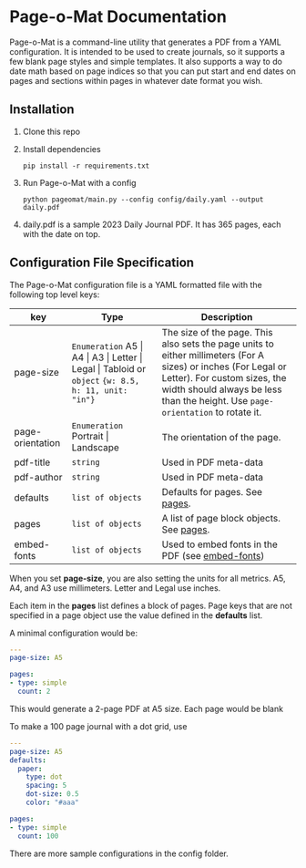 # Page-o-Mat Documentation

Page-o-Mat is a command-line utility that generates a PDF from a YAML configuration.
It is intended to be used to create journals, so it supports a few blank page styles
and simple templates. It also supports a way to do date math based on page indices
so that you can put start and end dates on pages and sections within pages in whatever
date format you wish.

## Installation

1. Clone this repo
1. Install dependencies

   `pip install -r requirements.txt`
1. Run Page-o-Mat with a config

   `python pageomat/main.py --config config/daily.yaml --output daily.pdf`

1. daily.pdf is a sample 2023 Daily Journal PDF. It has 365 pages, each with the date on top.

## Configuration File Specification

The Page-o-Mat configuration file is a YAML formatted file with the following top level keys:

|key|Type|Description|
|---|-------|-----------|
|page-size|`Enumeration` A5 \| A4 \| A3 \| Letter \| Legal \| Tabloid or `object` `{w: 8.5, h: 11, unit: "in"}`|The size of the page. This also sets the page units to either millimeters (For A sizes) or inches (For Legal or Letter). For custom sizes, the width should always be less than the height. Use `page-orientation` to rotate it.|
|page-orientation|`Enumeration` Portrait \| Landscape|The orientation of the page.|
|pdf-title|`string`|Used in PDF meta-data|
|pdf-author|`string`|Used in PDF meta-data|
|defaults|`list of objects`|Defaults for pages. See [pages](config-pages.md).
|pages|`list of objects`|A list of page block objects. See [pages](config-pages.md).
|embed-fonts|`list of objects`|Used to embed fonts in the PDF (see [embed-fonts](config-embed-fonts.md))|

When you set **page-size**, you are also setting the units for all metrics. A5, A4, and A3 use millimeters. Letter and Legal use inches.

Each item in the **pages** list defines a block of pages. Page keys that are not specified in a page object use the value defined in the **defaults** list.

A minimal configuration would be:

```yaml
---
page-size: A5

pages:
- type: simple
  count: 2
```

This would generate a 2-page PDF at A5 size. Each page would be blank

To make a 100 page journal with a dot grid, use

```yaml
---
page-size: A5
defaults:
  paper:
    type: dot
    spacing: 5
    dot-size: 0.5
    color: "#aaa"

pages:
- type: simple
  count: 100
```

There are more sample configurations in the config folder.